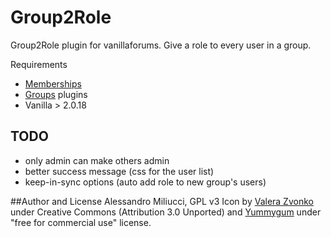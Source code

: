 # Group2Role
Group2Role plugin for vanillaforums. Give a role to every user in a group.

Requirements 
* [Memberships](http://vanillaforums.org/addon/memberships-plugin)
* [Groups](http://vanillaforums.org/addon/groups-plugin) plugins
* Vanilla > 2.0.18

## TODO ##
* only admin can make others admin
* better success message (css for the user list)
* keep-in-sync options (auto add role to new group's users)

##Author and License
Alessandro Miliucci, GPL v3
Icon by [Valera Zvonko](http://www.iconfinder.com/icondetails/102927/64/mask_icon) under Creative Commons (Attribution 3.0 Unported) and [Yummygum](http://www.yummygum.nl/) under "free for commercial use" license.